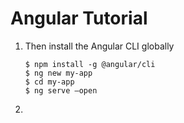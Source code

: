 # Angular Tutorial

1. Then install the Angular CLI globally

    ```shell
    $ npm install -g @angular/cli
    $ ng new my-app
    $ cd my-app 
    $ ng serve –open
    ```

1. 
